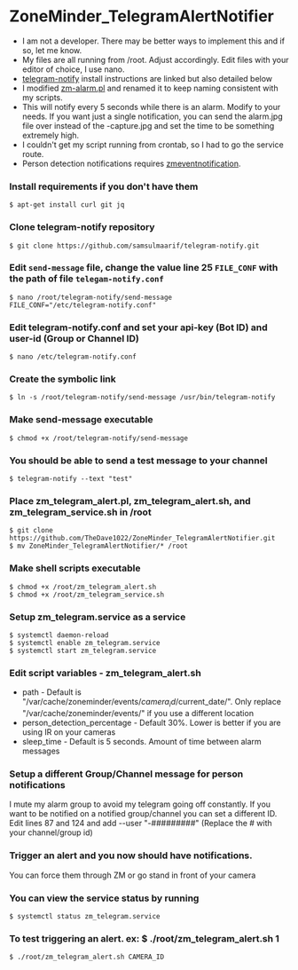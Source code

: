 # ZoneMinder_TelegramAlertNotifier

- I am not a developer. There may be better ways to implement this and if so, let me know.
- My files are all running from /root. Adjust accordingly. Edit files with your editor of choice, I use nano.
- [telegram-notify](https://github.com/samsulmaarif/telegram-notify) install instructions are linked but also detailed below
- I modified [zm-alarm.pl](https://github.com/ZoneMinder/zoneminder/blob/master/utils/zm-alarm.pl) and renamed it to keep naming consistent with my scripts.
- This will notify every 5 seconds while there is an alarm. Modify to your needs. If you want just a single notification, you can send the alarm.jpg file over instead of the -capture.jpg and set the time to be something extremely high.
- I couldn't get my script running from crontab, so I had to go the service route.
- Person detection notifications requires [zmeventnotification](https://github.com/pliablepixels/zmeventnotification). 

### Install requirements if you don't have them
```
$ apt-get install curl git jq
```

### Clone telegram-notify repository
```
$ git clone https://github.com/samsulmaarif/telegram-notify.git
```

### Edit `send-message` file, change the value line 25 `FILE_CONF` with the path of file `telegam-notify.conf`
```
$ nano /root/telegram-notify/send-message
FILE_CONF="/etc/telegram-notify.conf"
```

### Edit telegram-notify.conf and set your api-key (Bot ID) and user-id (Group or Channel ID)
```
$ nano /etc/telegram-notify.conf
```

### Create the symbolic link
```
$ ln -s /root/telegram-notify/send-message /usr/bin/telegram-notify
```

### Make send-message executable
```
$ chmod +x /root/telegram-notify/send-message
```

### You should be able to send a test message to your channel
```
$ telegram-notify --text "test"
```

### Place zm_telegram_alert.pl, zm_telegram_alert.sh, and zm_telegram_service.sh in /root
```
$ git clone https://github.com/TheDave1022/ZoneMinder_TelegramAlertNotifier.git
$ mv ZoneMinder_TelegramAlertNotifier/* /root
```

### Make shell scripts executable
```
$ chmod +x /root/zm_telegram_alert.sh
$ chmod +x /root/zm_telegram_service.sh
```

### Setup zm_telegram.service as a service
```
$ systemctl daemon-reload
$ systemctl enable zm_telegram.service
$ systemctl start zm_telegram.service
```

### Edit script variables - zm_telegram_alert.sh
- path - Default is "/var/cache/zoneminder/events/$camera_id/$current_date/". Only replace "/var/cache/zoneminder/events/" if you use a different location
- person_detection_percentage - Default 30%. Lower is better if you are using IR on your cameras
- sleep_time - Default is 5 seconds. Amount of time between alarm messages

### Setup a different Group/Channel message for person notifications
I mute my alarm group to avoid my telegram going off constantly. If you want to be notified on a notified group/channel you can set a different ID.
Edit lines 87 and 124 and add --user "-#########" (Replace the # with your channel/group id)

### Trigger an alert and you now should have notifications. 
You can force them through ZM or go stand in front of your camera

### You can view the service status by running
```
$ systemctl status zm_telegram.service
```

### To test triggering an alert. ex: $ ./root/zm_telegram_alert.sh 1
```
$ ./root/zm_telegram_alert.sh CAMERA_ID
```
